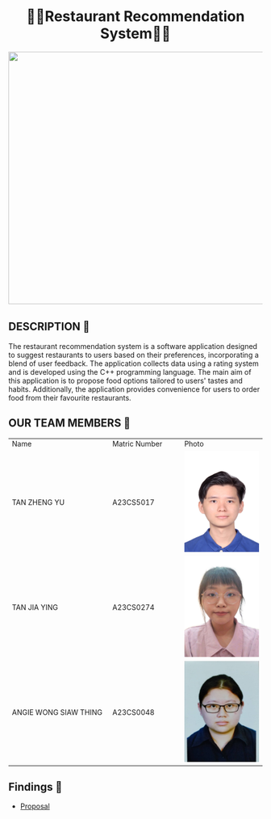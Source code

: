 <h1 align="center"> 🥘🍝Restaurant Recommendation System🍝🥘 </h1>
<image src = "Image/Restaurant.png" width="2000" height="500">
  
## DESCRIPTION 🐧
The restaurant recommendation system is a software application designed to suggest restaurants to users based on their preferences, incorporating a blend of user feedback. The application collects data using a rating system and is developed using the C++ programming language.
The main aim of this application is to propose food options tailored to users' tastes and habits. Additionally, the application provides convenience for users to order food from their favourite restaurants.

## OUR TEAM MEMBERS 💁
<table> 
  <tr> 
    <td width="250px">Name</td> 
    <td width="150px">Matric Number</td> 
    <td width="200px">Photo</td> 
  </tr> 
  <tr> 
    <td>TAN ZHENG YU</td> 
    <td>A23CS5017</td> 
    <td><img src="Image/TANZHENGYU.jpg" height="200" width="150"></td> 
  </tr> 
  <tr> 
    <td>TAN JIA YING</td> 
    <td>A23CS0274</td> 
    <td><img src= "Image/TANJIAYING.jpg" height="200" width="150"></td> 
  </tr> 
  <tr> 
    <td>ANGIE WONG SIAW THING</td> 
    <td>A23CS0048</td> 
    <td><img src= "Image/ANGIE.jpg" height="200" width="150"></td> 
  </tr> 
</table> 

## Findings :mag_right:
<ul>
  <li><a href="https://github.com/jjn7702/SECJ1023-PT2/tree/main/Submission/sec08_23242/Potential_Insurance/Proposal"> Proposal </a></li>
</ul>


